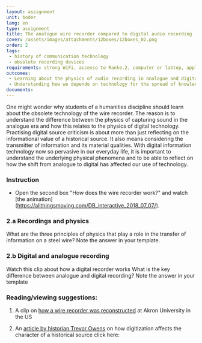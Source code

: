 ```yaml
---
layout: assignment
unit: boder
lang: en
type: assignment
title: The analogue wire recorder compared to digital audio recording
cover: /assets/images/attachments/12boxes/12boxes_02.png
order: 2
tags: 
 - history of communication technology
 - obsolete recording devices
requirements: strong WiFi, accesso to Ranke.2, computer or labtop, application on laptop or computer to view video, account for timeline,
outcomes:
 - Learning about the physics of audio recording in analogue and digital form
 - Understanding how we depende on technology for the spread of knowledge
documents:
---
```

 
One might wonder why students of a humanities discipline should learn about the obsolete technology of the wire recorder. The reason is to understand the difference between the physics of capturing sound in the analogue era and how this relates to the physics of digital technology. Practising digital source criticism is about more than just reflecting on the informational value of a historical source. It also means considering the transmitter of information and its material qualities. With digital information technology now so pervasive in our everyday life, it is important to understand the underlying physical phenomena and to be able to reflect on how the shift from analogue to digital has affected our use of technology. 
<!-- more -->


<!-- briefing-student -->
### Instruction
<!-- section-contents -->
-	Open the second box "How does the wire recorder work?" and watch [the animation] (https://allthingsmoving.com/DB_interactive_2018_07_07/).
<!-- section -->

### 2.a  Recordings and physics
<!-- section-contents -->
What are the three principles of physics that play a role in the transfer of information on  a steel wire?
Note the answer in your template.

<!-- section -->
### 2.b  Digital and analogue recording
<!-- section-contents -->
Watch this clip about how a digital recorder works
What is the key difference between analogue and digital recording?
Note the answer in your template

<!-- section -->
### Reading/viewing  suggestions:  
<!-- section-contents -->

  1. A clip on [how a wire recorder was reconstructed](https://www.youtube.com/watch?v=sOyOH_kWAdQ) at Akron
     University in the US

  2. An [article by historian Trevor Owens](http://www.trevorowens.org/2015/12/digital-sources-digital-archives-the-evidentiary-basis-of-digital-history-draft/) on how digitization
     affects the character of a historical source click here:
